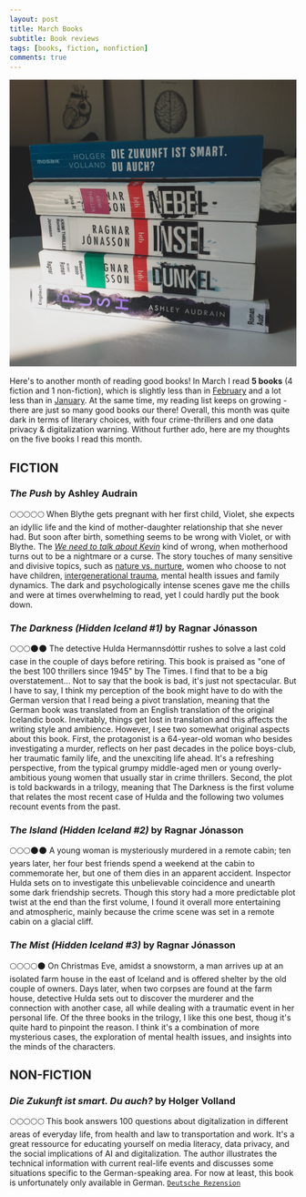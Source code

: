 ```yaml
---
layout: post
title: March Books
subtitle: Book reviews
tags: [books, fiction, nonfiction]
comments: true
---
```


![cover](../assets/img/MarchBooks.jpg)

Here's to another month of reading good books! In March I read **5 books** (4 fiction and 1 non-fiction), which is slightly less than in [February](../_posts/2021-02-28-february-books.md) and a lot less than in [January](../_posts/2021-01-31-january-books.md). At the same time, my reading list keeps on growing - there are just so many good books our there! Overall, this month was quite dark in terms of literary choices, with four crime-thrillers and one data privacy & digitalization warning. Without further ado, here are my thoughts on the five books I read this month.

## FICTION

### *The Push* by Ashley Audrain
🌕🌕🌕🌕🌕 When Blythe gets pregnant with her first child, Violet, she expects an idyllic life and the kind of mother-daughter relationship that she never had. But soon after birth, something seems to be wrong with Violet, or with Blythe. The [*We need to talk about Kevin*](https://www.goodreads.com/book/show/80660.We_Need_to_Talk_About_Kevin?ac=1&from_search=true&qid=2l2tO7ep3A&rank=1) kind of wrong, when motherhood turns out to be a nightmare or a curse. The story touches of many sensitive and divisive topics, such as [nature vs. nurture](https://en.wikipedia.org/wiki/Nature_versus_nurture), women who choose to not have children, [intergenerational trauma](https://en.wikipedia.org/wiki/Transgenerational_trauma), mental health issues and family dynamics. The dark and psychologically intense scenes gave me the chills and were at times overwhelming to read, yet I could hardly put the book down.

### *The Darkness (Hidden Iceland #1)* by Ragnar Jónasson
🌕🌕🌕🌑🌑 The detective Hulda Hermannsdóttir rushes to solve a last cold case in the couple of days before retiring. This book is praised as "one of the best 100 thrillers since 1945" by The Times. I find that to be a big overstatement... Not to say that the book is bad, it's just not spectacular. But I have to say, I think my perception of the book might have to do with the German version that I read being a pivot translation, meaning that the German book was translated from an English translation of the original Icelandic book. Inevitably, things get lost in translation and this affects the writing style and ambience. However, I see two somewhat original aspects about this book. First, the protagonist is a 64-year-old woman who besides investigating a murder, reflects on her past decades in the police boys-club, her traumatic family life, and the unexciting life ahead. It's a refreshing perspective, from the typical grumpy middle-aged men or young overly-ambitious young women that usually star in crime thrillers. Second, the plot is told backwards in a trilogy, meaning that The Darkness is the first volume that relates the most recent case of Hulda and the following two volumes recount events from the past. 

### *The Island (Hidden Iceland #2)* by Ragnar Jónasson
🌕🌕🌕🌑🌑 A young woman is mysteriously murdered in a remote cabin; ten years later, her four best friends spend a weekend at the cabin to commemorate her, but one of them dies in an apparent accident. Inspector Hulda sets on to investigate this unbelievable coincidence and unearth some dark friendship secrets. Though this story had a more predictable plot twist at the end than the first volume, I found it overall more entertaining and atmospheric, mainly because the crime scene was set in a remote cabin on a glacial cliff.

### *The Mist (Hidden Iceland #3)* by Ragnar Jónasson
🌕🌕🌕🌕🌑 On Christmas Eve, amidst a snowstorm, a man arrives up at an isolated farm house in the east of Iceland and is offered shelter by the old couple of owners. Days later, when two corpses are found at the farm house, detective Hulda sets out to discover the murderer and the connection with another case, all while dealing with a traumatic event in her personal life. Of the three books in the trilogy, I like this one best, thoug it's quite hard to pinpoint the reason. I think it's a combination of more mysterious cases, the exploration of mental health issues, and insights into the minds of the characters. 

## NON-FICTION
### *Die Zukunft ist smart. Du auch?* by Holger Volland
🌕🌕🌕🌕🌕 This book answers 100 questions about digitalization in different areas of everyday life, from health and law to transportation and work. It's a great ressource for educating yourself on media literacy, data privacy, and the social implications of AI and digitalization. The author illustrates the technical information with current real-life events and discusses some situations specific to the German-speaking area. For now at least, this book is unfortunately only available in German.
[`Deutsche Rezension`](../_posts/2021-03-28-buchrezension-die-zukunft-ist-smart.md) 
